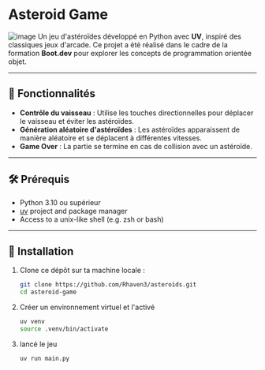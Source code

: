 # Asteroid Game
![image](https://cdn.discordapp.com/attachments/1133783225341321237/1399816520296562728/image.png?ex=68c65c79&is=68c50af9&hm=dae446913e1f1eeab1932c003617136be3149a36129b530d13d7e18fda1b5d25&)
Un jeu d'astéroïdes développé en Python avec **UV**, inspiré des classiques jeux d'arcade. Ce projet a été réalisé dans le cadre de la formation **Boot.dev** pour explorer les concepts de programmation orientée objet.

---

## 📌 Fonctionnalités

- **Contrôle du vaisseau** : Utilise les touches directionnelles pour déplacer le vaisseau et éviter les astéroïdes.
- **Génération aléatoire d'astéroïdes** : Les astéroïdes apparaissent de manière aléatoire et se déplacent à différentes vitesses.
- **Game Over** : La partie se termine en cas de collision avec un astéroïde.

---

## 🛠 Prérequis

- Python 3.10 ou supérieur
- [uv](https://docs.astral.sh/uv/getting-started/installation) project and package manager
- Access to a unix-like shell (e.g. zsh or bash)

---

## 🚀 Installation

1. Clone ce dépôt sur ta machine locale :
   ```bash
   git clone https://github.com/Rhaven3/asteroids.git
   cd asteroid-game
   ```
2. Créer un environnement virtuel et l'activé
   ```bash
   uv venv
   source .venv/bin/activate
   ```

3. lancé le jeu
   ```bash
   uv run main.py
   ```
